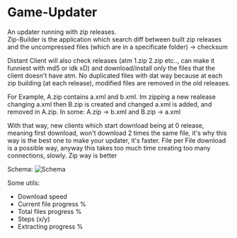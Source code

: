 # Game-Updater

An updater running with zip releases.  
Zip-Builder is the application which search diff between built zip releases and the uncompressed files (which are in a specificate folder) -> checksum

Distant Client will also check releases (atm 1.zip 2.zip etc.., can make it funniest with md5 or idk xD) and download/install only the files that the client doesn't have atm. No duplicated files with dat way because at each zip building (at each release), modified files are removed in the old releases.

For Example, A.zip contains a.xml and b.xml. Im zipping a new realease changing a.xml then B.zip is created and changed a.xml is added, and removed in A.zip. In some: A.zip -> b.xml and B.zip -> a.xml

With that way, new clients which start download being at 0 release, meaning first download, won't download 2 times the same file, it's why this way is the best one to make your updater, it's faster. File per File download is a possible way, anyway this takes too much time creating too many connections, slowly. Zip way is better

Schema: ![Schema](http://puu.sh/mxK83/a525ca5477.png)

Some utils:
  * Download speed
  * Current file progress %
  * Total files progress %
  * Steps (x/y)
  * Extracting progress %
